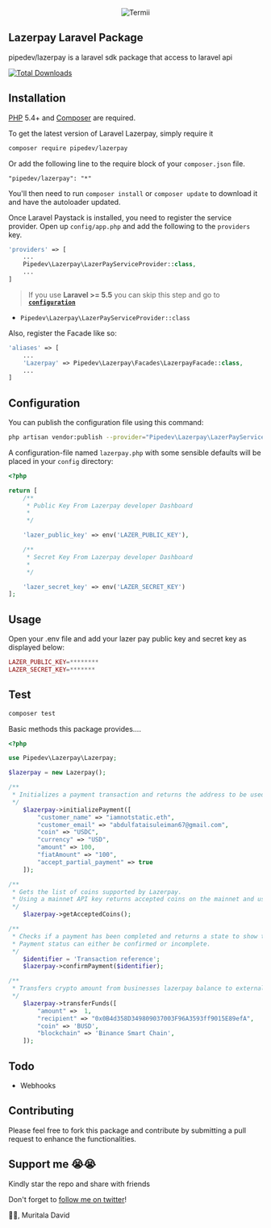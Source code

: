 <p align="center">
    <img title="Termii" src="https://i.ibb.co/kgqq9Jp/image.png"/>
</p>

## Lazerpay Laravel Package
pipedev/lazerpay is a laravel sdk package that access to laravel api

[![Total Downloads](https://img.shields.io/packagist/dt/zeevx/lara-termii.svg?style=flat-square)](https://packagist.org/packages/pipedev/lazerpay)

## Installation

[PHP](https://php.net) 5.4+ and [Composer](https://getcomposer.org) are required.

To get the latest version of Laravel Lazerpay, simply require it

```bash
composer require pipedev/lazerpay
```

Or add the following line to the require block of your `composer.json` file.

```
"pipedev/lazerpay": "*"
```

You'll then need to run `composer install` or `composer update` to download it and have the autoloader updated.



Once Laravel Paystack is installed, you need to register the service provider. Open up `config/app.php` and add the following to the `providers` key.

```php
'providers' => [
    ...
    Pipedev\Lazerpay\LazerPayServiceProvider::class,
    ...
]
```

> If you use **Laravel >= 5.5** you can skip this step and go to [**`configuration`**](https://github.com/unicodeveloper/laravel-paystack#configuration)

* `Pipedev\Lazerpay\LazerPayServiceProvider::class`

Also, register the Facade like so:

```php
'aliases' => [
    ...
    'Lazerpay' => Pipedev\Lazerpay\Facades\LazerpayFacade::class,
    ...
]
```

## Configuration

You can publish the configuration file using this command:

```bash
php artisan vendor:publish --provider="Pipedev\Lazerpay\LazerPayServiceProvider" --tag="lazerpay"
```

A configuration-file named `lazerpay.php` with some sensible defaults will be placed in your `config` directory:

```php
<?php

return [
    /**
     * Public Key From Lazerpay developer Dashboard
     *
     */

    'lazer_public_key' => env('LAZER_PUBLIC_KEY'),

    /**
     * Secret Key From Lazerpay developer Dashboard
     *
     */

    'lazer_secret_key' => env('LAZER_SECRET_KEY')
];
```



## Usage

Open your .env file and add your lazer pay public key and secret key as displayed below:

```php
LAZER_PUBLIC_KEY=********
LAZER_SECRET_KEY=*******
```

## Test

```php
composer test
```

Basic methods this package provides....
```php
<?php

use Pipedev\Lazerpay\Lazerpay;

$lazerpay = new Lazerpay();

/**
 * Initializes a payment transaction and returns the address to be used in completing the payment.
 */
    $lazerpay->initializePayment([
        "customer_name" => "iamnotstatic.eth",
        "customer_email" => "abdulfataisuleiman67@gmail.com",
        "coin" => "USDC",
        "currency" => "USD",
        "amount" => 100,
        "fiatAmount" => "100",
        "accept_partial_payment" => true
    ]);

/**
 * Gets the list of coins supported by Lazerpay. 
 * Using a mainnet API key returns accepted coins on the mainnet and using a testnet API key returns the accepted coins on the testnet.
 */
    $lazerpay->getAcceptedCoins();

/**
 * Checks if a payment has been completed and returns a state to show the status of the payment. 
 * Payment status can either be confirmed or incomplete.
 */
    $identifier = 'Transaction reference';
    $lazerpay->confirmPayment($identifier);

/**
 * Transfers crypto amount from businesses lazerpay balance to external crypto wallet
 */
    $lazerpay->transferFunds([
        "amount" =>  1,
        "recipient" => "0x0B4d358D349809037003F96A3593ff9015E89efA",
        "coin" => 'BUSD',
        "blockchain" => 'Binance Smart Chain',
    ]);
```

## Todo

* Webhooks

## Contributing

Please feel free to fork this package and contribute by submitting a pull request to enhance the functionalities.

## Support me 😭😭
Kindly star the repo and share with friends


Don't forget to [follow me on twitter](https://twitter.com/pipe_dev)!

🤡🤡,
Muritala David

